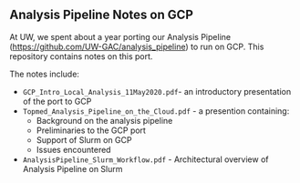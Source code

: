 ## Analysis Pipeline Notes on GCP ##

At UW, we spent about a year porting our Analysis Pipeline (https://github.com/UW-GAC/analysis_pipeline) to run on GCP.  This repository contains notes on this port.

The notes include:
- `GCP_Intro_Local_Analysis_11May2020.pdf`- an introductory presentation of the port to GCP
- `Topmed_Analysis_Pipeline_on_the_Cloud.pdf` - a presention containing:
  - Background on the analysis pipeline
  - Preliminaries to the GCP port
  - Support of Slurm on GCP
  - Issues encountered
- `AnalysisPipeline_Slurm_Workflow.pdf` - Architectural overview of Analysis Pipeline on Slurm
